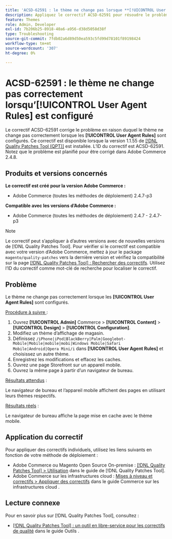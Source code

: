 ```yaml
---
title: 'ACSD-62591 : le thème ne change pas lorsque **[!UICONTROL User Agent Rules]** est configuré'
description: Appliquez le correctif ACSD-62591 pour résoudre le problème d’Adobe Commerce en raison duquel le thème ne change pas correctement lorsque les **[!UICONTROL User Agent Rules]** sont configurés.
feature: Themes
role: Admin, Developer
exl-id: 7b206b25-8918-40a6-a956-d38d5058d38f
type: Troubleshooting
source-git-commit: 7fdb02a6d89d50ea593c5fd99d78101f89198424
workflow-type: tm+mt
source-wordcount: '307'
ht-degree: 0%

---
```


# ACSD-62591 : le thème ne change pas correctement lorsqu’[!UICONTROL User Agent Rules] est configuré

Le correctif ACSD-62591 corrige le problème en raison duquel le thème ne change pas correctement lorsque les **[!UICONTROL User Agent Rules]** sont configurés. Ce correctif est disponible lorsque la version 1.1.55 de [[!DNL Quality Patches Tool (QPT)]](/help/tools/quality-patches-tool/quality-patches-tool-to-self-serve-quality-patches.md) est installée. L’ID du correctif est ACSD-62591. Notez que le problème est planifié pour être corrigé dans Adobe Commerce 2.4.8.

## Produits et versions concernés

**Le correctif est créé pour la version Adobe Commerce :**
* Adobe Commerce (toutes les méthodes de déploiement) 2.4.7-p3

**Compatible avec les versions d’Adobe Commerce :**
* Adobe Commerce (toutes les méthodes de déploiement) 2.4.7 - 2.4.7-p3

>[!NOTE]
>
>Le correctif peut s’appliquer à d’autres versions avec de nouvelles versions de [!DNL Quality Patches Tool]. Pour vérifier si le correctif est compatible avec votre version d’Adobe Commerce, mettez à jour le package `magento/quality-patches` vers la dernière version et vérifiez la compatibilité sur la page [[!DNL Quality Patches Tool] : Rechercher des correctifs](https://experienceleague.adobe.com/tools/commerce-quality-patches/index.html). Utilisez l’ID du correctif comme mot-clé de recherche pour localiser le correctif.

## Problème

Le thème ne change pas correctement lorsque les **[!UICONTROL User Agent Rules]** sont configurés.

<u>Procédure à suivre </u> :

1. Ouvrez **[!UICONTROL Admin]** Commerce > **[!UICONTROL Content]** > **[!UICONTROL Design]** > **[!UICONTROL Configuration]**.
1. Modifiez un thème d’affichage de magasin.
1. Définissez `/iPhone|iPod|BlackBerry|Palm|Googlebot-Mobile|Mobile|mobile|mobi|Windows Mobile|Safari Mobile|Android|Opera Mini/i` dans **[!UICONTROL User Agent Rules]** et choisissez un autre thème.
1. Enregistrez les modifications et effacez les caches.
1. Ouvrez une page Storefront sur un appareil mobile.
1. Ouvrez la même page à partir d’un navigateur de bureau.

<u>Résultats attendus</u> :

Le navigateur de bureau et l’appareil mobile affichent des pages en utilisant leurs thèmes respectifs.

<u>Résultats réels</u> :

Le navigateur de bureau affiche la page mise en cache avec le thème mobile.

## Application du correctif

Pour appliquer des correctifs individuels, utilisez les liens suivants en fonction de votre méthode de déploiement :

* Adobe Commerce ou Magento Open Source On-premise : [[!DNL Quality Patches Tool] > Utilisation](/help/tools/quality-patches-tool/usage.md) dans le guide de [!DNL Quality Patches Tool].
* Adobe Commerce sur les infrastructures cloud : [Mises à niveau et correctifs > Appliquer des correctifs](https://experienceleague.adobe.com/docs/commerce-cloud-service/user-guide/develop/upgrade/apply-patches.html) dans le guide Commerce sur les infrastructures cloud .


## Lecture connexe

Pour en savoir plus sur [!DNL Quality Patches Tool], consultez :

* [[!DNL Quality Patches Tool] : un outil en libre-service pour les correctifs de qualité](/help/tools/quality-patches-tool/quality-patches-tool-to-self-serve-quality-patches.md) dans le guide Outils .

